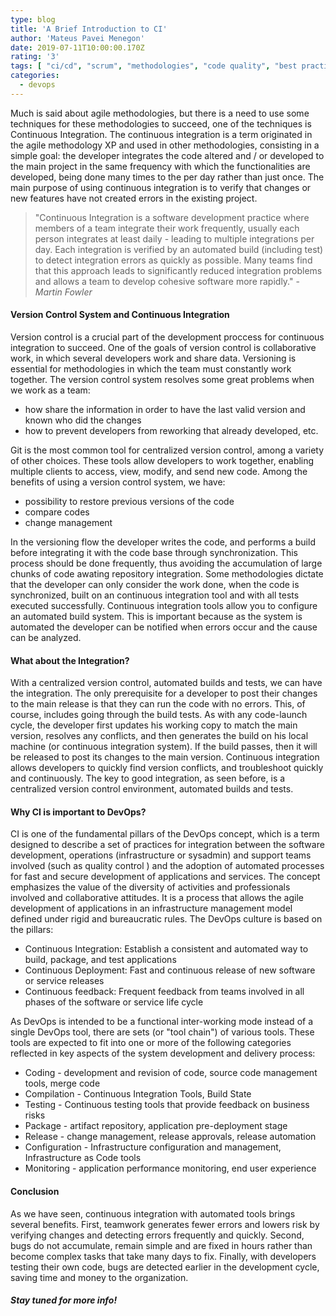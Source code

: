 ```yaml
---
type: blog
title: 'A Brief Introduction to CI'
author: 'Mateus Pavei Menegon'
date: 2019-07-11T10:00:00.170Z
rating: '3'
tags: [ "ci/cd", "scrum", "methodologies", "code quality", "best practices", "automation", "microservices", "devops" ]
categories:
  - devops
---
```


Much is said about agile methodologies, but there is a need to use some techniques for these methodologies to succeed, one of the techniques is Continuous Integration.
The continuous integration is a term originated in the agile methodology XP and used in other methodologies, consisting in a simple goal: the developer integrates the code altered and / or developed to the main project in the same frequency with which the functionalities are developed, being done many times to the per day rather than just once. The main purpose of using continuous integration is to verify that changes or new features have not created errors in the existing project.

> "Continuous Integration is a software development practice where members of a team integrate their work frequently, usually each person integrates at least daily - leading to multiple integrations per day. Each integration is verified by an automated build (including test) to detect integration errors as quickly as possible. Many teams find that this approach leads to significantly reduced integration problems and allows a team to develop cohesive software more rapidly." - <cite>Martin Fowler</cite>

#### Version Control System and Continuous Integration

Version control is a crucial part of the development proccess for continuous integration to succeed. One of the goals of version control is collaborative work, in which several developers work and share data. Versioning is essential for methodologies in which the team must constantly work together.
The version control system resolves some great problems when we work as a team:

* how share the information in order to have the last valid version and known who did the changes
* how to prevent developers from reworking that already developed, etc.

Git is the most common tool for centralized version control, among a variety of other choices. These tools allow developers to work together, enabling multiple clients to access, view, modify, and send new code. 
Among the benefits of using a version control system, we have:

* possibility to restore previous versions of the code
* compare codes
* change management

In the versioning flow the developer writes the code, and performs a build before integrating it with the code base through synchronization.
This process should be done frequently, thus avoiding the accumulation of large chunks of code awating repository integration. 
Some methodologies dictate that the developer can only consider the work done, when the code is synchronized, built on an continuous integration tool and with all tests executed successfully.
Continuous integration tools allow you to configure an automated build system. This is important because as the system is automated the developer can be notified when errors occur and the cause can be analyzed.

#### What about the Integration?

With a centralized version control, automated builds and tests, we can have the integration.
The only prerequisite for a developer to post their changes to the main release is that they can run the code with no errors. This, of course, includes going through the build tests. As with any code-launch cycle, the developer first updates his working copy to match the main version, resolves any conflicts, and then generates the build on his local machine (or continuous integration system). If the build passes, then it will be released to post its changes to the main version.
Continuous integration allows developers to quickly find version conflicts, and troubleshoot quickly and continuously. The key to good integration, as seen before, is a centralized version control environment, automated builds and tests.

#### Why CI is important to DevOps?

CI is one of the fundamental pillars of the DevOps concept, which is a term designed to describe a set of practices for integration between the software development, operations (infrastructure or sysadmin) and support teams involved (such as quality control ) and the adoption of automated processes for fast and secure development of applications and services. The concept emphasizes the value of the diversity of activities and professionals involved and collaborative attitudes. It is a process that allows the agile development of applications in an infrastructure management model defined under rigid and bureaucratic rules.
The DevOps culture is based on the pillars:

* Continuous Integration:  Establish a consistent and automated way to build, package, and test applications
* Continuous Deployment: Fast and continuous release of new software or service releases
* Continuous feedback: Frequent feedback from teams involved in all phases of the software or service life cycle

As DevOps is intended to be a functional inter-working mode instead of a single DevOps tool, there are sets (or "tool chain") of various tools. These tools are expected to fit into one or more of the following categories reflected in key aspects of the system development and delivery process:

* Coding - development and revision of code, source code management tools, merge code
* Compilation - Continuous Integration Tools, Build State
* Testing - Continuous testing tools that provide feedback on business risks
* Package - artifact repository, application pre-deployment stage
* Release - change management, release approvals, release automation
* Configuration - Infrastructure configuration and management, Infrastructure as Code tools
* Monitoring - application performance monitoring, end user experience

#### Conclusion
As we have seen, continuous integration with automated tools brings several benefits. First, teamwork generates fewer errors and lowers risk by verifying changes and detecting errors frequently and quickly.
Second, bugs do not accumulate, remain simple and are fixed in hours rather than become complex tasks that take many days to fix.
Finally, with developers testing their own code, bugs are detected earlier in the development cycle, saving time and money to the organization.

##### *Stay tuned for more info!*

